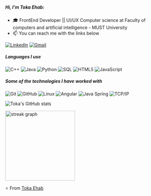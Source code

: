 ##### Hi, I'm Toka Ehab:

- 🎓 FrontEnd Developer  || UI/UX Computer science at Faculty of computers and artificial intelligence - MUST University
- 📫 You can reach me with the links below

[![LinkedIn](https://img.shields.io/badge/-LINKEDIN-0077B5?style=for-the-badge&logo=linkedin&logoColor=white)](https://www.linkedin.com/in/toka-ehab-3a839b237/)
[![Gmail](https://img.shields.io/badge/-GMAIL-D14836?style=for-the-badge&logo=gmail&logoColor=white)](mailto:tokaehab798@gmail.com)

##### Languages I use

![C++](https://img.shields.io/badge/-C++-000000?style=flat&logo=c%2B%2B)
![Java](https://img.shields.io/badge/-Java-000000?style=flat&logo=java)
![Python](https://img.shields.io/badge/-Python-000000?style=flat&logo=python)
![SQL](https://img.shields.io/badge/-SQL-000000?style=flat&logo=postgresql)
![HTML5](https://img.shields.io/badge/-HTML5-000000?style=flat&logo=html5)
![JavaScript](https://img.shields.io/badge/-JavaScript-000000?style=flat&logo=javascript)

##### Some of the technologies I have worked with

![Git](https://img.shields.io/badge/-Git-222222?style=flat&logo=git&logoColor=F05032)
![GitHub](https://img.shields.io/badge/-GitHub-222222?style=flat&logo=github&logoColor=181717)
![Linux](https://img.shields.io/badge/-Linux-222222?style=flat&logo=linux&logoColor=FCC624)
![Angular](https://img.shields.io/badge/-Angular-222222?style=flat&logo=Angular&logoColor=61DAFB)
![Java Spring](https://img.shields.io/badge/-Spring-222222?style=flat&logo=spring&logoColor=6DB33F)
![TCP/IP](https://img.shields.io/badge/-TCP/IP-222222?style=flat&logo=cisco&logoColor=white)

![Toka's GitHub stats](https://github-readme-stats.vercel.app/api?username=tokaehab798&theme=dark&show_icons=true)




  <img src="https://streak-stats.demolab.com?user=nairaTarek7&locale=en&mode=daily&theme=dark&hide_border=false&border_radius=5&order=3" height="220" alt="streak graph"  />



⭐️ From [Toka Ehab](https://github.com/tokaehab798)
